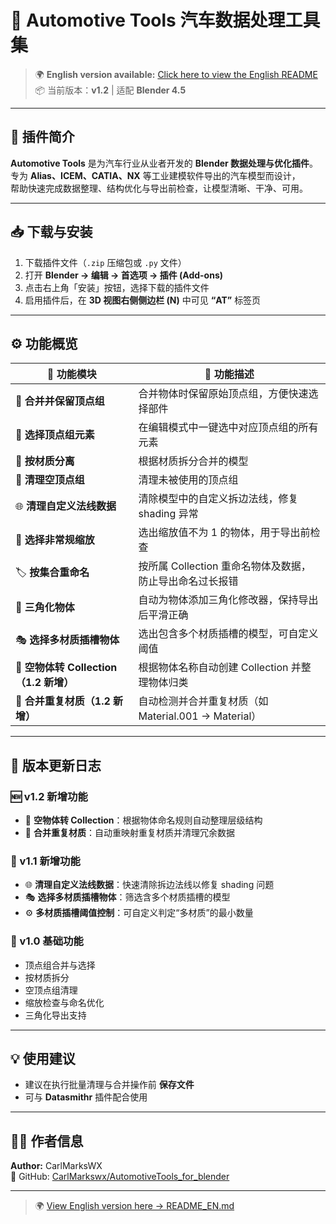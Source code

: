 # 🚗 Automotive Tools 汽车数据处理工具集

> 🌍 **English version available:** [Click here to view the English README](./README_EN.md)  
> 📦 当前版本：**v1.2** | 适配 **Blender 4.5**

---

## 🧩 插件简介

**Automotive Tools** 是为汽车行业从业者开发的 **Blender 数据处理与优化插件**。  
专为 **Alias、ICEM、CATIA、NX** 等工业建模软件导出的汽车模型而设计，  
帮助快速完成数据整理、结构优化与导出前检查，让模型清晰、干净、可用。

---

## 📥 下载与安装

1. 下载插件文件（`.zip` 压缩包或 `.py` 文件）  
2. 打开 **Blender → 编辑 → 首选项 → 插件 (Add-ons)**  
3. 点击右上角「安装」按钮，选择下载的插件文件  
4. 启用插件后，在 **3D 视图右侧侧边栏 (N)** 中可见 **“AT”** 标签页

---

## ⚙️ 功能概览

| 🧩 功能模块 | 📖 功能描述 |
|--------------|-------------|
| 🧱 **合并并保留顶点组** | 合并物体时保留原始顶点组，方便快速选择部件 |
| 🎯 **选择顶点组元素** | 在编辑模式中一键选中对应顶点组的所有元素 |
| 🎨 **按材质分离** | 根据材质拆分合并的模型 |
| 🧹 **清理空顶点组** | 清理未被使用的顶点组 |
| 🌐 **清理自定义法线数据** | 清除模型中的自定义拆边法线，修复 shading 异常 |
| 📏 **选择非常规缩放** | 选出缩放值不为 1 的物体，用于导出前检查 |
| 🏷️ **按集合重命名** | 按所属 Collection 重命名物体及数据，防止导出命名过长报错 |
| 🔺 **三角化物体** | 自动为物体添加三角化修改器，保持导出后平滑正确 |
| 🎭 **选择多材质插槽物体** | 选出包含多个材质插槽的模型，可自定义阈值 |
| 🧾 **空物体转 Collection（1.2 新增）** | 根据物体名称自动创建 Collection 并整理物体归类 |
| 🧩 **合并重复材质（1.2 新增）** | 自动检测并合并重复材质（如 Material.001 → Material） |

---

## 🧱 版本更新日志

### 🆕 v1.2 新增功能
- 🧾 **空物体转 Collection**：根据物体命名规则自动整理层级结构  
- 🧩 **合并重复材质**：自动重映射重复材质并清理冗余数据  

### 🧭 v1.1 新增功能
- 🌐 **清理自定义法线数据**：快速清除拆边法线以修复 shading 问题  
- 🎭 **选择多材质插槽物体**：筛选含多个材质插槽的模型  
- ⚙️ **多材质插槽阈值控制**：可自定义判定“多材质”的最小数量  

### 🧰 v1.0 基础功能
- 顶点组合并与选择  
- 按材质拆分  
- 空顶点组清理  
- 缩放检查与命名优化  
- 三角化导出支持  

---

## 💡 使用建议

- 建议在执行批量清理与合并操作前 **保存文件**  
- 可与 **Datasmithr** 插件配合使用  

---

## 👨‍💻 作者信息

**Author:** CarlMarksWX  
🔗 GitHub: [CarlMarkswx/AutomotiveTools_for_blender](https://github.com/CarlMarkswx/AutomotiveTools_for_blender/)  

---

> 🌍 [View English version here → README_EN.md](./README_EN.md)
